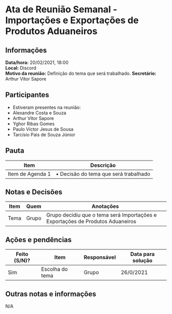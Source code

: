 # Ata de Reunião Semanal - Importações e Exportações de Produtos Aduaneiros

## Informações
**Data/hora:** 20/02/2021, 18:00  
**Local:** Discord  
**Motivo da reunião:** Definição do tema que será trabalhado.
**Secretário:** Arthur Vítor Sapore  

## Participantes
- Estiveram presentes na reunião:
- Alexandre Costa e Souza
- Arthur Vítor Sapore
- Yghor Ribas Gomes
- Paulo Victor Jesus de Sousa
- Tarcísio Pais de Souza Júnior


## Pauta

Item | Descrição
---- | ----
Item de Agenda 1| •  Decisão do tema que será trabalhado <br> 


## Notas e Decisões
Item | Quem | Anotações |
---- | ---- | ---- |
Tema | Grupo| Grupo decidiu que o tema será Importações e Exportações de Produtos Aduaneiros |


## Ações e pendências
| Feito (S/N)? | Item | Responsável | Data para solução |
| ---- | ---- | ---- | ---- |
| Sim | Escolha do tema | Grupo | 26/0/2021 |

## Outras notas e informações
N/A
